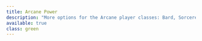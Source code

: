 ```yaml
---
title: Arcane Power
description: "More options for the Arcane player classes: Bard, Sorcerer, Swordmage, Warlock, Wizard"
available: true
class: green
---
```

